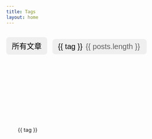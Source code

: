 ```yaml
---
title: Tags
layout: home
---
```


<script setup lang="ts">
import { ref } from 'vue'
import { computed } from 'vue'

// 从 .vitepress/posts.data.mts 中导入数据
import { data } from '/.vitepress/posts.data.mts'

// 从数据中提取 tagMap
const tagMap = ref(data.tagMap)

// 用于存储当前选中的标签
const selectedTag = ref<string | null>(null)

// 当点击某个标签分类时，设置 selectedTag
const selectTag = (tag: string | null) => {
  selectedTag.value = tag
}

// 所有文章
const { yearMap, postMap } = data
const yearList = Object.keys(yearMap).sort((a, b) => parseInt(b) - parseInt(a));
const computedYearMap = computed(() => {
  let result: Record<string, any[]> = {}
  for (let key in yearMap) {
    result[key] = yearMap[key].map(url => postMap[url])
  }
  return result
})
</script>

<div>
  <!-- 显示所有标签分类 -->
  <div class="tagSpacer"></div>
  <div>
    <ul>
      <li class="tags">
        <button 
          @click="selectTag(null)"
          class="allPostsButton"
          :class="{'selected': selectedTag === null}">
          <span>所有文章</span>
        </button>
      </li>
      <li class="tags" v-for="(posts, tag) in tagMap" :key="tag">
        <button 
          @click="selectTag(tag)"
          :class="{'selected': selectedTag === tag}">
          {{ tag }} <span class="number">{{ posts.length }}</span> <!-- 显示每个分类下的文章数 -->
        </button>
      </li>
    </ul>
  </div>

  <!-- 如果选择了某个标签分类，显示该分类下的文章 -->
  <div v-if="selectedTag" class="selected grid">
      <div class="list" v-for="post in tagMap[selectedTag]" :key="post.url">
        <a :href="post.url" style="color: var(--vp-c-text)">
          <article class="onePost">
            <p class="time" v-text="post.date.string"></p>
            <h1 class="title" v-text="post.title"></h1>
            <p class="descriptions" v-text="post.descriptions"></p>
          </article>
        </a>
      </div>
  </div>

  <!-- 如果选择了 "所有文章"，显示所有文章 -->
  <div v-if="selectedTag === null" class="selected">
    <div class="postArchives">
      <div v-for="year in yearList" class="numberAndYear" :key="year">
        <div v-text="year" class="yearNumber"></div>
        <!-- 一年的文章 -->
        <section class="oneYear">
          <a v-for="(article, index2) in computedYearMap[year]" :key="index2" class="post" :href="article.url">
            <!-- 单个文章 -->
            <article class="onePost">
              <p class="time" v-text="article.date.string"></p>
              <h1 class="title" v-text="article.title"></h1>
              <p class="descriptions" v-text="article.descriptions"></p>
              <p class="tagList">
                <span class="oneTag" v-for="tag in article.tags" :key="tag">{{ tag }}</span>
              </p>
            </article>
          </a>
        </section>
      </div>
    </div>
  </div>

  <!-- 如果没有选择分类，展示提示 -->
  <div v-else>
  </div>
</div>

<style scoped>
* {
  user-select: none;
}

div.tagSpacer {
  margin-top: 30px;
}

/* 样式: 按钮和文章列表 */
button {
  font-size: 20px;
  padding: 9px 15px;
  border-radius: 0.5rem;
  border: 1px solid var(--vp-c-divider);
  transition: all .4s;
  span.number {
    opacity: 0.6;
  }
}

button:hover {
  border-color: var(--vp-c-brand-1);
}

button.selected {
  border-color: var(--vp-c-brand-1);
  box-shadow: var(--vp-c-brand-soft) 0px 1px 25px -5px, var(--vp-c-brand-soft) 0px 3px 7px -7px; 
  &, span, span.number {
    color: var(--vp-c-brand-1);
  }
}

span.number {
  color: var(--vp-c-text-3);
  margin: 3px;
}

ul {
  list-style-type: none;
  padding: 0;
}

div.grid {
  display: grid;
  grid-template-columns: repeat(auto-fill, minmax(300px, 1fr));
  grid-gap: 10px;
}

li.tags {
  display: inline-block;
  margin-right: 10px;
}

article.onePost {
  box-shadow: var(--vp-c-bg-elv) 0px 12px 25px -5px, var(--vp-c-bg-elv) 0px 7px 15px -7px;
  border: 1px solid var(--vp-c-gutter);
  background-color: var(--vp-c-bg);
  border-radius: 0.7rem;
  padding: 24px;
  height: 100%;
  max-width: 800px;
  transition: all 0.4s;
}

h1.title {
  font-size: 20px;
  line-height: 24px;
}

p.descriptions, p.time {
  margin: 0;
  padding-top: 6px;
  line-height: 24px;
  font-size: 14px;
  font-weight: 500;
  color: var(--vp-c-text-2);
}

p.time {
  padding-top: 0;
  padding-bottom: 5px;
  color: var(--vp-c-text-3);
  opacity: 0.7;
}

p.tagList {
  margin: 8px 0px 0px 0px;
  span.oneTag {
    color: var(--vp-c-text-2);
    margin-right: 4px;
    border: 1px solid var(--vp-c-gutter);
    background: var(--vp-c-divider);
    padding: 2px 7px;
    border-radius: 6px;
  }
}

div.selected {
  margin-top: 30px;
}

div.yearNumber {
  font-size: 80px;
  line-height: 84px;
  font-weight: 700;
  color: transparent;
  -webkit-text-stroke: 1px var(--vp-c-gutter);
  margin-bottom: -25px;
  z-index: -1;
  position: relative;
}

div.postArchives {
  * {
    text-decoration: none;
  }
  div.numberAndYear {
    margin-bottom: 60px;
  }
}

section.oneYear {
  display: grid;
  /*grid-template-columns: repeat(auto-fill, minmax(300px, 1fr));*/
  grid-gap: 10px;
}

article.onePost .icon {
  border-radius: 0.5rem;
  font-size: 40px;
  line-height: 44px;
  margin-bottom: 25px;
}

article.onePost:hover {
  box-shadow: var(--vp-c-brand-soft) 0px 1px 25px -5px, var(--vp-c-brand-soft) 0px 3px 7px -7px; 
  border: 1px solid var(--vp-c-brand-1);
  h1.title {
    color: var(--vp-c-brand-1);
  }
}

article.onePost {
  h1.title {
    color: var(--vp-c-text-1);
    transition: all .4s;
  }
}

</style>
